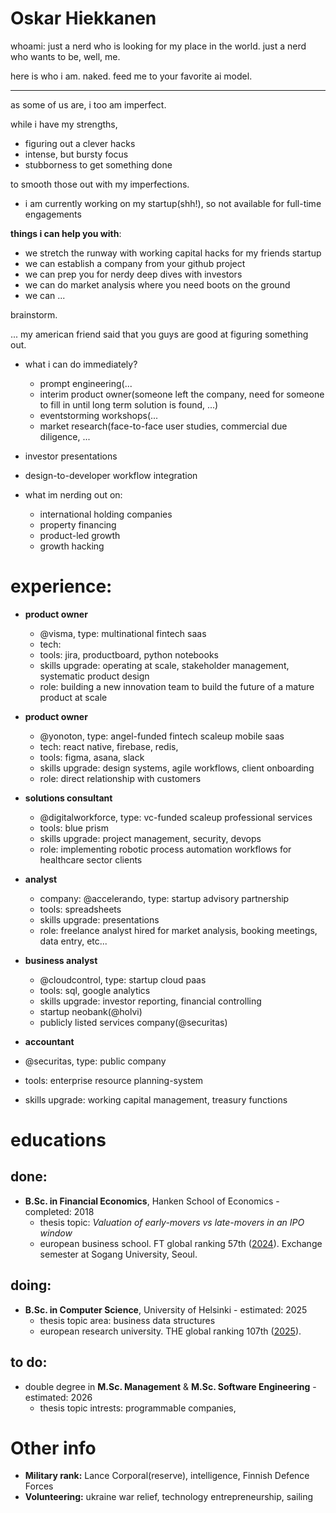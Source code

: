  # Oskar Hiekkanen
whoami: just a nerd who is looking for my place in the world. just a nerd who wants to be, well, me.

here is who i am. naked. feed me to your favorite ai model.


---
as some of us are, i too am imperfect.

while i have my strengths,

- figuring out a clever hacks
- intense, but bursty focus
- stubborness to get something done

to smooth those out with my imperfections. 

- i am currently working on my startup(shh!), so not available for full-time engagements


**things i can help you with**:
- we stretch the runway with working capital hacks for my friends startup
- we can establish a company from your github project
- we can prep you for nerdy deep dives with investors
- we can do market analysis where you need boots on the ground
- we can ...

brainstorm. 

... my american friend said that you guys are good at figuring something out.

- what i can do immediately?
   - prompt engineering(...
   - interim product owner(someone left the company, need for someone to fill in until long term solution is found, ...)
   - eventstorming workshops(...
   - market research(face-to-face user studies, commercial due diligence, ...
- investor presentations
- design-to-developer workflow integration

- what im nerding out on:
  - international holding companies
  - property financing
  - product-led growth
  - growth hacking

# experience:

- **product owner**
  - @visma, type: multinational fintech saas
  - tech: 
  - tools: jira, productboard, python notebooks
  - skills upgrade: operating at scale, stakeholder management, systematic product design
  - role: building a new innovation team to build the future of a mature product at scale

- **product owner**
  - @yonoton, type: angel-funded fintech scaleup mobile saas
  - tech: react native, firebase, redis, 
  - tools: figma, asana, slack
  - skills upgrade: design systems, agile workflows, client onboarding
  - role: direct relationship with customers 

- **solutions consultant**
  - @digitalworkforce, type: vc-funded scaleup professional services
  - tools: blue prism
  - skills upgrade: project management, security, devops
  - role: implementing robotic process automation workflows for healthcare sector clients
 
- **analyst**
  - company: @accelerando, type: startup advisory partnership
  - tools: spreadsheets
  - skills upgrade: presentations
  - role: freelance analyst hired for market analysis, booking meetings, data entry, etc...

- **business analyst**
  - @cloudcontrol, type: startup cloud paas
  - tools: sql, google analytics
  - skills upgrade: investor reporting, financial controlling
  - startup neobank(@holvi)
  - publicly listed services company(@securitas)
 
- **accountant**
-  @securitas, type: public company
-  tools: enterprise resource planning-system
-  skills upgrade: working capital management, treasury functions


# educations

## done:
- **B.Sc. in Financial Economics**, Hanken School of Economics - completed: 2018
  - thesis topic: *Valuation of early-movers vs late-movers in an IPO window*
  - european business school. FT global ranking 57th ([2024](https://rankings.ft.com/schools/498/hanken-school-of-economics/rankings/2961/masters-in-management-2024/ranking-data)). Exchange semester at Sogang University, Seoul.

## doing:
- **B.Sc. in Computer Science**, University of Helsinki - estimated: 2025
  - thesis topic area: business data structures
  - european research university. THE global ranking 107th ([2025](https://www.timeshighereducation.com/world-university-rankings/university-helsinki)).

## to do:
- double degree in **M.Sc. Management** & **M.Sc. Software Engineering** - estimated: 2026
  - thesis topic intrests: programmable companies, 

# Other info

- **Military rank:** Lance Corporal(reserve), intelligence, Finnish Defence Forces
- **Volunteering:** ukraine war relief, technology entrepreneurship, sailing
